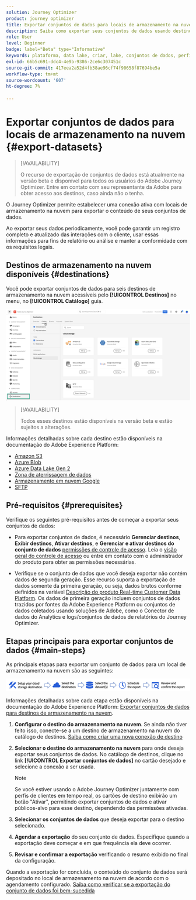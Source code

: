 ```yaml
---
solution: Journey Optimizer
product: journey optimizer
title: Exportar conjuntos de dados para locais de armazenamento na nuvem
description: Saiba como exportar seus conjuntos de dados usando destinos de armazenamento na nuvem do Adobe Experience Platform.
role: User
level: Beginner
badge: label="Beta" type="Informative"
keywords: plataforma, data lake, criar, lake, conjuntos de dados, perfil
exl-id: 66b5c691-ddc4-4e9b-9386-2ce6c307451c
source-git-commit: 417eea2a52d4fb38ae96cf74f90658f87694be5a
workflow-type: tm+mt
source-wordcount: '607'
ht-degree: 7%

---
```


# Exportar conjuntos de dados para locais de armazenamento na nuvem {#export-datasets}

>[!AVAILABILITY]
>
>O recurso de exportação de conjuntos de dados está atualmente na versão beta e disponível para todos os usuários do Adobe Journey Optimizer. Entre em contato com seu representante da Adobe para obter acesso aos destinos, caso ainda não o tenha.

O Journey Optimizer permite estabelecer uma conexão ativa com locais de armazenamento na nuvem para exportar o conteúdo de seus conjuntos de dados.

Ao exportar seus dados periodicamente, você pode garantir um registro completo e atualizado das interações com o cliente, usar essas informações para fins de relatório ou análise e manter a conformidade com os requisitos legais.

## Destinos de armazenamento na nuvem disponíveis {#destinations}

Você pode exportar conjuntos de dados para seis destinos de armazenamento na nuvem acessíveis pelo **[!UICONTROL Destinos]** no menu, no **[!UICONTROL Catálogo]** guia.

![](assets/dataset-export-setup.png)

>[!AVAILABILITY]
>
>Todos esses destinos estão disponíveis na versão beta e estão sujeitos a alterações.

Informações detalhadas sobre cada destino estão disponíveis na documentação do Adobe Experience Platform:

* [Amazon S3](https://experienceleague.adobe.com/docs/experience-platform/destinations/catalog/cloud-storage/amazon-s3.html)
* [Azure Blob](https://experienceleague.adobe.com/docs/experience-platform/destinations/catalog/cloud-storage/azure-blob.html)
* [Azure Data Lake Gen 2](https://experienceleague.adobe.com/docs/experience-platform/destinations/catalog/cloud-storage/adls-gen2.html)
* [Zona de aterrissagem de dados](https://experienceleague.adobe.com/docs/experience-platform/destinations/catalog/cloud-storage/data-landing-zone.html)
* [Armazenamento em nuvem Google](https://experienceleague.adobe.com/docs/experience-platform/destinations/catalog/cloud-storage/google-cloud-storage.html)
* [SFTP](https://experienceleague.adobe.com/docs/experience-platform/destinations/catalog/cloud-storage/sftp.html)

## Pré-requisitos {#prerequisites}

Verifique os seguintes pré-requisitos antes de começar a exportar seus conjuntos de dados:

* Para exportar conjuntos de dados, é necessário **Gerenciar destinos**, **Exibir destinos**, **Ativar destinos**, e **Gerenciar e ativar destinos do conjunto de dados** [permissões de controle de acesso](https://experienceleague.adobe.com/docs/experience-platform/access-control/home.html#permissions). Leia o [visão geral do controle de acesso](https://experienceleague.adobe.com/docs/experience-platform/access-control/ui/overview.html) ou entre em contato com o administrador do produto para obter as permissões necessárias.

* Verifique se o conjunto de dados que você deseja exportar não contém dados de segunda geração. Esse recurso suporta a exportação de dados somente da primeira geração, ou seja, dados brutos conforme definidos na variável [Descrição do produto Real-time Customer Data Platform](https://helpx.adobe.com/legal/product-descriptions/real-time-customer-data-platform-b2c-edition-prime-and-ultimate-packages.html). Os dados de primeira geração incluem conjuntos de dados trazidos por fontes da Adobe Experience Platform ou conjuntos de dados coletados usando soluções de Adobe, como o Conector de dados do Analytics e logs/conjuntos de dados de relatórios do Journey Optimizer.

## Etapas principais para exportar conjuntos de dados {#main-steps}

As principais etapas para exportar um conjunto de dados para um local de armazenamento na nuvem são as seguintes:

![](assets/dataset-export-process.png)

Informações detalhadas sobre cada etapa estão disponíveis na documentação do Adobe Experience Platform: [Exportar conjuntos de dados para destinos de armazenamento na nuvem](https://experienceleague.adobe.com/docs/experience-platform/destinations/ui/activate/export-datasets.html).

1. **Configurar o destino do armazenamento na nuvem**. Se ainda não tiver feito isso, conecte-se a um destino de armazenamento na nuvem do catálogo de destinos. [Saiba como criar uma nova conexão de destino](https://experienceleague.adobe.com/docs/experience-platform/destinations/ui/connect-destination.html#setup)

   <!--![](assets/dataset-export-setup.png)-->

1. **Selecionar o destino do armazenamento na nuvem** para onde deseja exportar seus conjuntos de dados. No catálogo de destinos, clique no link **[!UICONTROL Exportar conjuntos de dados]** no cartão desejado e selecione a conexão a ser usada.

   <!--![](assets/dataset-export-destination.png)-->

   >[!NOTE]
   >
   >Se você estiver usando o Adobe Journey Optimizer juntamente com perfis de clientes em tempo real, os cartões de destino exibirão um botão &quot;Ativar&quot;, permitindo exportar conjuntos de dados e ativar públicos-alvo para esse destino, dependendo das permissões ativadas.

1. **Selecionar os conjuntos de dados** que deseja exportar para o destino selecionado.

   <!--![](assets/dataset-export-dataset-selection.png)-->

1. **Agendar a exportação** do seu conjunto de dados. Especifique quando a exportação deve começar e em que frequência ela deve ocorrer.

   <!--![](assets/dataset-export-schedule.png)-->

1. **Revisar e confirmar a exportação** verificando o resumo exibido no final da configuração.

   <!--![](assets/dataset-export-review.png)-->

Quando a exportação for concluída, o conteúdo do conjunto de dados será depositado no local de armazenamento na nuvem de acordo com o agendamento configurado. [Saiba como verificar se a exportação do conjunto de dados foi bem-sucedida](https://experienceleague.adobe.com/docs/experience-platform/destinations/ui/activate/export-datasets.html#verify)
